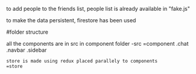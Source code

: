 to add people to the friends list, people list is already available in "fake.js"

to make the data persistent, firestore has been used

#folder structure

all the components are in src in component folder
-src 
    =component
        .chat
        .navbar
        .sidebar
    
    store is made using redux placed parallely to components
    =store
    
 